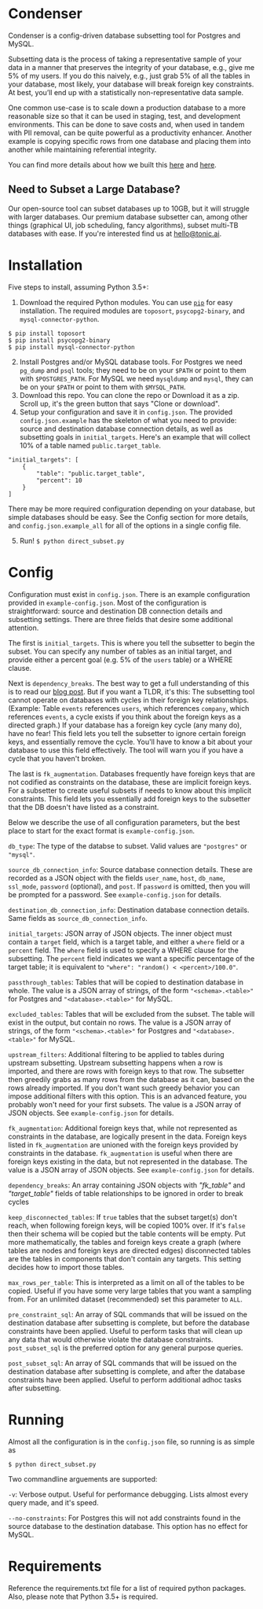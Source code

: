 # Condenser

Condenser is a config-driven database subsetting tool for Postgres and MySQL.

Subsetting data is the process of taking a representative sample of your data in a manner that preserves the integrity of your database, e.g., give me 5% of my users. If you do this naively, e.g., just grab 5% of all the tables in your database, most likely, your database will break foreign key constraints. At best, you’ll end up with a statistically non-representative data sample.

One common use-case is to scale down a production database to a more reasonable size so that it can be used in staging, test, and development environments. This can be done to save costs and, when used in tandem with PII removal, can be quite powerful as a productivity enhancer. Another example is copying specific rows from one database and placing them into another while maintaining referential integrity.

You can find more details about how we built this [here](https://www.tonic.ai/blog/condenser-a-database-subsetting-tool) and [here](https://www.tonic.ai/blog/condenser-v2/).

## Need to Subset a Large Database?

Our open-source tool can subset databases up to 10GB, but it will struggle with larger databases. Our premium database subsetter can, among other things (graphical UI, job scheduling, fancy algorithms), subset multi-TB databases with ease. If you're interested find us at [hello@tonic.ai](mailto:hello@tonic.ai).

# Installation

Five steps to install, assuming Python 3.5+:

1. Download the required Python modules. You can use [`pip`](https://pypi.org/project/pip/) for easy installation. The required modules are `toposort`, `psycopg2-binary`, and `mysql-connector-python`.
```
$ pip install toposort
$ pip install psycopg2-binary
$ pip install mysql-connector-python
```
2. Install Postgres and/or MySQL database tools. For Postgres we need `pg_dump` and `psql` tools; they need to be on your `$PATH` or point to them with `$POSTGRES_PATH`. For MySQL we need `mysqldump` and `mysql`, they can be on your `$PATH` or point to them with `$MYSQL_PATH`.
3. Download this repo. You can clone the repo or Download it as a zip. Scroll up, it's the green button that says "Clone or download".
4. Setup your configuration and save it in `config.json`. The provided `config.json.example` has the skeleton of what you need to provide: source and destination database connection details, as well as subsetting goals in `initial_targets`. Here's an example that will collect 10% of a table named `public.target_table`.
```
"initial_targets": [
    {
        "table": "public.target_table",
        "percent": 10
    }
]
```
There may be more required configuration depending on your database, but simple databases should be easy. See the Config section for more details, and `config.json.example_all` for all of the options in a single config file.

5. Run! `$ python direct_subset.py`

# Config

Configuration must exist in `config.json`. There is an example configuration provided in `example-config.json`. Most of the configuration is straightforward: source and destination DB connection details and subsetting settings. There are three fields that desire some additional attention.

The first is `initial_targets`. This is where you tell the subsetter to begin the subset. You can specify any number of tables as an initial target, and provide either a percent goal (e.g. 5% of the `users` table) or a WHERE clause.

Next is `dependency_breaks`. The best way to get a full understanding of this is to read our [blog post](https://www.tonic.ai/post/condenser-a-database-subsetting-tool). But if you want a TLDR, it's this: The subsetting tool cannot operate on databases with cycles in their foreign key relationships. (Example: Table `events` references `users`, which references `company`, which references `events`, a cycle exists if you think about the foreign keys as a directed graph.) If your database has a foreign key cycle (any many do), have no fear! This field lets you tell the subsetter to ignore certain foreign keys, and essentially remove the cycle. You'll have to know a bit about your database to use this field effectively. The tool will warn you if you have a cycle that you haven't broken.

The last is `fk_augmentation`. Databases frequently have foreign keys that are not codified as constraints on the database, these are implicit foreign keys. For a subsetter to create useful subsets if needs to know about this implicit constraints. This field lets you essentially add foreign keys to the subsetter that the DB doesn't have listed as a constraint.

Below we describe the use of all configuration parameters, but the best place to start for the exact format is `example-config.json`.

`db_type`: The type of the databse to subset. Valid values are `"postgres"` or `"mysql"`.

`source_db_connection_info`: Source database connection details. These are recorded as a JSON object with the fields `user_name`, `host`, `db_name`, `ssl_mode`, `password` (optional), and `post`. If `password` is omitted, then you will be prompted for a password. See `example-config.json` for details.

`destination_db_connection_info`: Destination database connection details. Same fields as `source_db_connection_info`.

`initial_targets`: JSON array of JSON objects. The inner object must contain a `target` field, which is a target table, and either a `where` field or a `percent` field. The `where` field is used to specify a WHERE clause for the subsetting. The `percent` field indicates we want a specific percentage of the target table; it is equivalent to `"where": "random() < <percent>/100.0"`.

`passthrough_tables`: Tables that will be copied to destination database in whole. The value is a JSON array of strings, of the form `"<schema>.<table>"` for Postgres and `"<database>.<table>"` for MySQL.

`excluded_tables`: Tables that will be excluded from the subset. The table will exist in the output, but contain no rows. The value is a JSON array of strings, of the form `"<schema>.<table>"` for Postgres and `"<database>.<table>"` for MySQL.

`upstream_filters`: Additional filtering to be applied to tables during upstream subsetting. Upstream subsetting happens when a row is imported, and there are rows with foreign keys to that row. The subsetter then greedily grabs as many rows from the database as it can, based on the rows already imported. If you don't want such greedy behavior you can impose additional filters with this option. This is an advanced feature, you probably won't need for your first subsets. The value is a JSON array of JSON objects. See `example-config.json` for details.

`fk_augmentation`: Additional foreign keys that, while not represented as constraints in the database, are logically present in the data. Foreign keys listed in `fk_augmentation` are unioned with the foreign keys provided by constraints in the database. `fk_augmentation` is useful when there are foreign keys existing in the data, but not represented in the database. The value is a JSON array of JSON objects. See `example-config.json` for details.

`dependency_breaks`: An array containing JSON objects with *"fk_table"* and *"target_table"* fields of table relationships to be ignored in order to break cycles

`keep_disconnected_tables`: If `true` tables that the subset target(s) don't reach, when following foreign keys, will be copied 100% over. If it's `false` then their schema will be copied but the table contents will be empty. Put more mathematically, the tables and foreign keys create a graph (where tables are nodes and foreign keys are directed edges) disconnected tables are the tables in components that don't contain any targets. This setting decides how to import those tables.

`max_rows_per_table`: This is interpreted as a limit on all of the tables to be copied. Useful if you have some very large tables that you want a sampling from. For an unlimited dataset (recommended) set this parameter to `ALL`.

`pre_constraint_sql`: An array of SQL commands that will be issued on the destination database after subsetting is complete, but before the database constraints have been applied. Useful to perform tasks that will clean up any data that would otherwise violate the database constraints. `post_subset_sql` is the preferred option for any general purpose queries.

`post_subset_sql`: An array of SQL commands that will be issued on the destination database after subsetting is complete, and after the database constraints have been applied. Useful to perform additional adhoc tasks after subsetting.

# Running

Almost all the configuration is in the `config.json` file, so running is as simple as

```
$ python direct_subset.py
```

Two commandline arguements are supported:

`-v`: Verbose output. Useful for performance debugging. Lists almost every query made, and it's speed.

`--no-constraints`: For Postgres this will not add constraints found in the source database to the destination database. This option has no effect for MySQL.

# Requirements

Reference the requirements.txt file for a list of required python packages.  Also, please note that Python 3.5+ is required.
